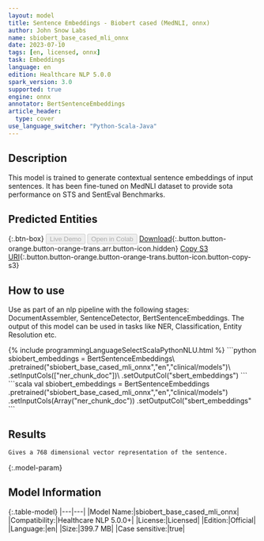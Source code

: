 ```yaml
---
layout: model
title: Sentence Embeddings - Biobert cased (MedNLI, onnx)
author: John Snow Labs
name: sbiobert_base_cased_mli_onnx
date: 2023-07-10
tags: [en, licensed, onnx]
task: Embeddings
language: en
edition: Healthcare NLP 5.0.0
spark_version: 3.0
supported: true
engine: onnx
annotator: BertSentenceEmbeddings
article_header:
  type: cover
use_language_switcher: "Python-Scala-Java"
---
```


## Description

This model is trained to generate contextual sentence embeddings of input sentences. It has been fine-tuned on MedNLI dataset to provide sota performance on STS and SentEval Benchmarks.

## Predicted Entities



{:.btn-box}
<button class="button button-orange" disabled>Live Demo</button>
<button class="button button-orange" disabled>Open in Colab</button>
[Download](https://s3.amazonaws.com/auxdata.johnsnowlabs.com/clinical/models/sbiobert_base_cased_mli_onnx_en_5.0.0_3.0_1689000999960.zip){:.button.button-orange.button-orange-trans.arr.button-icon.hidden}
[Copy S3 URI](s3://auxdata.johnsnowlabs.com/clinical/models/sbiobert_base_cased_mli_onnx_en_5.0.0_3.0_1689000999960.zip){:.button.button-orange.button-orange-trans.button-icon.button-copy-s3}

## How to use

Use as part of an nlp pipeline with the following stages: DocumentAssembler, SentenceDetector, BertSentenceEmbeddings. The output of this model can be used in tasks like NER, Classification, Entity Resolution etc.

<div class="tabs-box" markdown="1">
{% include programmingLanguageSelectScalaPythonNLU.html %}
```python
sbiobert_embeddings = BertSentenceEmbeddings\
.pretrained("sbiobert_base_cased_mli_onnx","en","clinical/models")\
.setInputCols(["ner_chunk_doc"])\
.setOutputCol("sbert_embeddings")
```
```scala
val sbiobert_embeddings = BertSentenceEmbeddings
.pretrained("sbiobert_base_cased_mli_onnx","en","clinical/models")
.setInputCols(Array("ner_chunk_doc"))
.setOutputCol("sbert_embeddings"
```
</div>

## Results

```bash
Gives a 768 dimensional vector representation of the sentence.
```

{:.model-param}
## Model Information

{:.table-model}
|---|---|
|Model Name:|sbiobert_base_cased_mli_onnx|
|Compatibility:|Healthcare NLP 5.0.0+|
|License:|Licensed|
|Edition:|Official|
|Language:|en|
|Size:|399.7 MB|
|Case sensitive:|true|